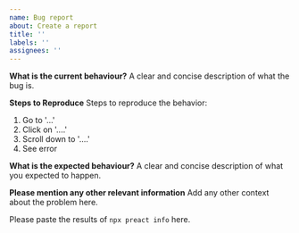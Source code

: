 ```yaml
---
name: Bug report
about: Create a report
title: ''
labels: ''
assignees: ''
---
```


**What is the current behaviour?**
A clear and concise description of what the bug is.

**Steps to Reproduce**
Steps to reproduce the behavior:

1. Go to '...'
2. Click on '....'
3. Scroll down to '....'
4. See error

<!-- A great way to do this is to provide your configuration via a GitHub gist. -->

**What is the expected behaviour?**
A clear and concise description of what you expected to happen.

**Please mention any other relevant information**
Add any other context about the problem here.

Please paste the results of `npx preact info` here.

